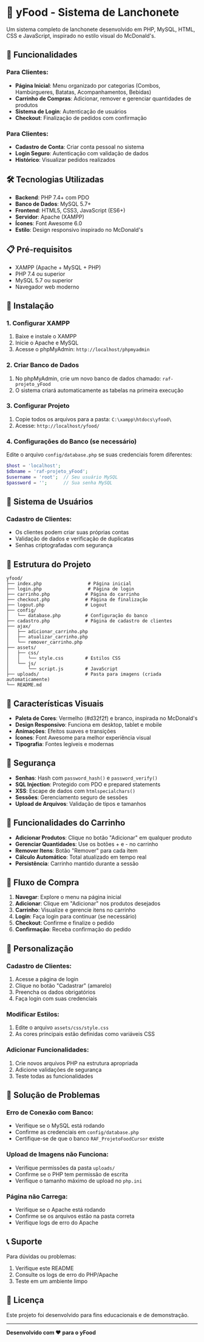 # 🍔 yFood - Sistema de Lanchonete

Um sistema completo de lanchonete desenvolvido em PHP, MySQL, HTML, CSS e JavaScript, inspirado no estilo visual do McDonald's.

## 🚀 Funcionalidades

### Para Clientes:
- **Página Inicial**: Menu organizado por categorias (Combos, Hambúrgueres, Batatas, Acompanhamentos, Bebidas)
- **Carrinho de Compras**: Adicionar, remover e gerenciar quantidades de produtos
- **Sistema de Login**: Autenticação de usuários
- **Checkout**: Finalização de pedidos com confirmação

### Para Clientes:
- **Cadastro de Conta**: Criar conta pessoal no sistema
- **Login Seguro**: Autenticação com validação de dados
- **Histórico**: Visualizar pedidos realizados

## 🛠️ Tecnologias Utilizadas

- **Backend**: PHP 7.4+ com PDO
- **Banco de Dados**: MySQL 5.7+
- **Frontend**: HTML5, CSS3, JavaScript (ES6+)
- **Servidor**: Apache (XAMPP)
- **Ícones**: Font Awesome 6.0
- **Estilo**: Design responsivo inspirado no McDonald's

## 📋 Pré-requisitos

- XAMPP (Apache + MySQL + PHP)
- PHP 7.4 ou superior
- MySQL 5.7 ou superior
- Navegador web moderno

## 🔧 Instalação

### 1. Configurar XAMPP
1. Baixe e instale o XAMPP
2. Inicie o Apache e MySQL
3. Acesse o phpMyAdmin: `http://localhost/phpmyadmin`

### 2. Criar Banco de Dados
1. No phpMyAdmin, crie um novo banco de dados chamado: `raf-projeto_yFood`
2. O sistema criará automaticamente as tabelas na primeira execução

### 3. Configurar Projeto
1. Copie todos os arquivos para a pasta: `C:\xampp\htdocs\yfood\`
2. Acesse: `http://localhost/yfood/`

### 4. Configurações do Banco (se necessário)
Edite o arquivo `config/database.php` se suas credenciais forem diferentes:
```php
$host = 'localhost';
$dbname = 'raf-projeto_yFood';
$username = 'root';  // Seu usuário MySQL
$password = '';      // Sua senha MySQL
```

## 👤 Sistema de Usuários

### Cadastro de Clientes:
- Os clientes podem criar suas próprias contas
- Validação de dados e verificação de duplicatas
- Senhas criptografadas com segurança

## 📁 Estrutura do Projeto

```
yfood/
├── index.php                 # Página inicial
├── login.php                 # Página de login
├── carrinho.php             # Página do carrinho
├── checkout.php             # Página de finalização
├── logout.php               # Logout
├── config/
│   └── database.php         # Configuração do banco
├── cadastro.php             # Página de cadastro de clientes
├── ajax/
│   ├── adicionar_carrinho.php
│   ├── atualizar_carrinho.php
│   └── remover_carrinho.php
├── assets/
│   ├── css/
│   │   └── style.css        # Estilos CSS
│   └── js/
│       └── script.js        # JavaScript
├── uploads/                 # Pasta para imagens (criada automaticamente)
└── README.md
```

## 🎨 Características Visuais

- **Paleta de Cores**: Vermelho (#d32f2f) e branco, inspirada no McDonald's
- **Design Responsivo**: Funciona em desktop, tablet e mobile
- **Animações**: Efeitos suaves e transições
- **Ícones**: Font Awesome para melhor experiência visual
- **Tipografia**: Fontes legíveis e modernas

## 🔐 Segurança

- **Senhas**: Hash com `password_hash()` e `password_verify()`
- **SQL Injection**: Protegido com PDO e prepared statements
- **XSS**: Escape de dados com `htmlspecialchars()`
- **Sessões**: Gerenciamento seguro de sessões
- **Upload de Arquivos**: Validação de tipos e tamanhos

## 📱 Funcionalidades do Carrinho

- **Adicionar Produtos**: Clique no botão "Adicionar" em qualquer produto
- **Gerenciar Quantidades**: Use os botões + e - no carrinho
- **Remover Itens**: Botão "Remover" para cada item
- **Cálculo Automático**: Total atualizado em tempo real
- **Persistência**: Carrinho mantido durante a sessão

## 🛒 Fluxo de Compra

1. **Navegar**: Explore o menu na página inicial
2. **Adicionar**: Clique em "Adicionar" nos produtos desejados
3. **Carrinho**: Visualize e gerencie itens no carrinho
4. **Login**: Faça login para continuar (se necessário)
5. **Checkout**: Confirme e finalize o pedido
6. **Confirmação**: Receba confirmação do pedido

## 🔧 Personalização

### Cadastro de Clientes:
1. Acesse a página de login
2. Clique no botão "Cadastrar" (amarelo)
3. Preencha os dados obrigatórios
4. Faça login com suas credenciais

### Modificar Estilos:
1. Edite o arquivo `assets/css/style.css`
2. As cores principais estão definidas como variáveis CSS

### Adicionar Funcionalidades:
1. Crie novos arquivos PHP na estrutura apropriada
2. Adicione validações de segurança
3. Teste todas as funcionalidades

## 🐛 Solução de Problemas

### Erro de Conexão com Banco:
- Verifique se o MySQL está rodando
- Confirme as credenciais em `config/database.php`
- Certifique-se de que o banco `RAF_ProjetoFoodCursor` existe

### Upload de Imagens não Funciona:
- Verifique permissões da pasta `uploads/`
- Confirme se o PHP tem permissão de escrita
- Verifique o tamanho máximo de upload no `php.ini`

### Página não Carrega:
- Verifique se o Apache está rodando
- Confirme se os arquivos estão na pasta correta
- Verifique logs de erro do Apache

## 📞 Suporte

Para dúvidas ou problemas:
1. Verifique este README
2. Consulte os logs de erro do PHP/Apache
3. Teste em um ambiente limpo

## 📄 Licença

Este projeto foi desenvolvido para fins educacionais e de demonstração.

---

**Desenvolvido com ❤️ para o yFood** 